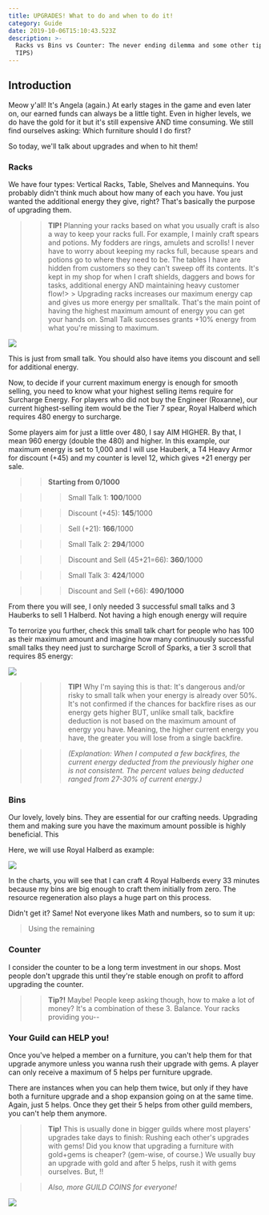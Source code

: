 ```yaml
---
title: UPGRADES! What to do and when to do it!
category: Guide
date: 2019-10-06T15:10:43.523Z
description: >-
  Racks vs Bins vs Counter: The never ending dilemma and some other tips! (Yes,
  TIPS)
---
```

## Introduction

Meow y'all! It's Angela (again.) At early stages in the game and even later on, our earned funds can always be a little tight. Even in higher levels, we do have the gold for it but it's still expensive AND time consuming. We still find ourselves asking: Which furniture should I do first?

So today, we'll talk about upgrades and when to hit them!

### Racks

We have four types: Vertical Racks, Table, Shelves and Mannequins. You probably didn't think much about how many of each you have. You just wanted the additional energy they give, right? That's basically the purpose of upgrading them.

>> **TIP!** Planning your racks based on what you usually craft is also a way to keep your racks full. For example, I mainly craft spears and potions. My fodders are rings, amulets and scrolls! I never have to worry about keeping my racks full, because spears and potions go to where they need to be. The tables I have are hidden from customers so they can't sweep off its contents. It's kept in my shop for when I craft shields, daggers and bows for tasks, additional energy AND maintaining heavy customer flow!> > Upgrading racks increases our maximum energy cap and gives us more energy per smalltalk. That's the main point of having the highest maximum amount of energy you can get your hands on. Small Talk successes grants +10% energy  from what you're missing to maximum.

![](/img/max1000.jpg)

This is just from small talk. You should also have items you discount and sell for additional energy. 

Now, to decide if your current maximum energy is enough for smooth selling, you need to know what your highest selling items require for Surcharge Energy. For players who did not buy the Engineer (Roxanne), our current highest-selling item would be the Tier 7 spear, Royal Halberd which requires 480 energy to surcharge.

Some players aim for just a little over 480, I say AIM HIGHER. By that, I mean 960 energy (double the 480) and higher. In this example, our maximum energy is set to 1,000 and I will use Hauberk, a T4 Heavy Armor for discount (+45) and my counter is level 12, which gives +21 energy per sale.

>> **Starting from 0/1000**

>>> Small Talk 1: **100**/1000

>>> Discount (+45): **145**/1000

>>> Sell (+21): **166**/1000

>>> Small Talk 2: **294**/1000

>>> Discount and Sell (45+21=66): **360**/1000

>>> Small Talk 3: **424**/1000

>>> Discount and Sell (+66): **490/1000**

From there you will see, I only needed 3 successful small talks and 3 Hauberks to sell 1 Halberd. Not having a high enough energy will require 

To terrorize you further, check this small talk chart for people who has 100 as their maximum amount and imagine how many continuously successful small talks they need just to surcharge Scroll of Sparks, a tier 3 scroll that requires 85 energy:

![](/img/max100.jpg)

>>> **TIP!** Why I'm saying this is that: It's dangerous and/or risky to small talk when your energy is already over 50%. It's not confirmed if the chances for backfire rises as our energy gets higher BUT, unlike small talk, backfire deduction is not based on the maximum amount of energy you have. Meaning, the higher current energy you have, the greater you will lose from a single backfire.

>>> _(Explanation: When I computed a few backfires, the current energy deducted from the previously higher one is not consistent. The percent values being deducted ranged from 27-30% of current energy.)_

### Bins

Our lovely, lovely bins. They are essential for our crafting needs. Upgrading them and making sure you have the maximum amount possible is highly beneficial. This 

Here, we will use Royal Halberd as example:

![](/img/halberd.jpg)

In the charts, you will see that I can craft 4 Royal Halberds every 33 minutes because my bins are big enough to craft them initially from zero. The resource regeneration also plays a huge part on this process.

Didn't get it? Same! Not everyone likes Math and numbers, so to sum it up:

> Using the remaining

### Counter

I consider the counter to be a long term investment in our shops. Most people don't upgrade this until they're stable enough on profit to afford upgrading the counter.

>> **Tip?!** Maybe! People keep asking though, how to make a lot of money? It's a combination of these 3. Balance. Your racks providing you--

### Your Guild can HELP you!

Once you've helped a member on a furniture, you can't help them for that upgrade anymore unless you wanna rush their upgrade with gems. A player can only receive a maximum of 5 helps per furniture upgrade. 

There are instances when you can help them twice, but only if they have both a furniture upgrade and a shop expansion going on at the same time. Again, just 5 helps. Once they get their 5 helps from other guild members, you can't help them anymore.

>> **Tip!** This is usually done in bigger guilds where most players' upgrades take days to finish: Rushing each other's upgrades with gems! Did you know that upgrading a furniture with gold+gems is cheaper? (gem-wise, of course.) We usually buy an upgrade with gold and after 5 helps, rush it with gems ourselves. But, !!

>> *Also, more GUILD COINS for everyone!*

![](/img/angela-endtag.png)
